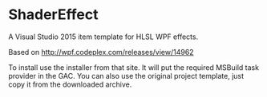 # ShaderEffect

A Visual Studio 2015 item template for HLSL WPF effects.

Based on http://wpf.codeplex.com/releases/view/14962

To install use the installer from that site. It will put the required MSBuild task provider in the GAC.
You can also use the original project template, just copy it from the downloaded archive.